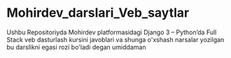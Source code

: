 # Mohirdev_darslari_Veb_saytlar
Ushbu Repositoriyda Mohirdev platformasidagi Django 3 – Pythonʼda Full Stack veb dasturlash kursini javoblari va shunga o'xshash narsalar yozilgan bu darslikni egasi rozi bo'ladi degan umiddaman
